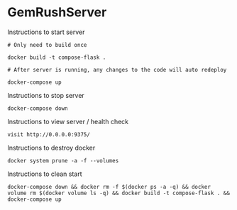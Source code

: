 # GemRushServer

Instructions to start server

```
# Only need to build once

docker build -t compose-flask .

# After server is running, any changes to the code will auto redeploy

docker-compose up
```

Instructions to stop server

```
docker-compose down
```

Instructions to view server / health check

```
visit http://0.0.0.0:9375/
```

Instructions to destroy docker
```
docker system prune -a -f --volumes
```

Instructions to clean start
```
docker-compose down && docker rm -f $(docker ps -a -q) && docker volume rm $(docker volume ls -q) && docker build -t compose-flask . && docker-compose up
```